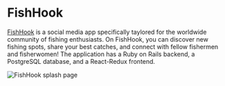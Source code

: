 # FishHook

[FishHook](https://www.google.com) is a social media app specifically taylored for the worldwide community of fishing enthusiasts. On FishHook, you can discover new fishing spots, share your best catches, and connect with fellow fishermen and fisherwomen! The application has a Ruby on Rails backend, a PostgreSQL database, and a React-Redux frontend.


![FishHook splash page](http://url/to/img.png)

